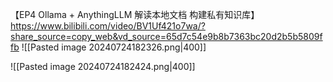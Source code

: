 【EP4 Ollama + AnythingLLM 解读本地文档 构建私有知识库】 https://www.bilibili.com/video/BV1Uf421o7wa/?share_source=copy_web&vd_source=65d7c54e9b8b7363bc20d2b5b5809ffb
![[Pasted image 20240724182326.png|400]]


![[Pasted image 20240724182424.png|400]]